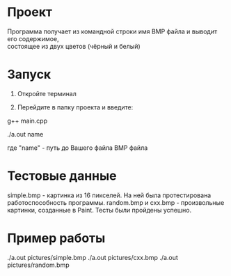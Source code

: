 # Проект

Программа получает из командной строки имя BMP файла и выводит его содержимое,  
состоящее из двух цветов (чёрный и белый)

# Запуск

1) Откройте терминал

2) Перейдите в папку проекта и введите:

g++ main.cpp

./a.out name


где "name" - путь до Вашего файла BMP файла

# Тестовые данные

simple.bmp - картинка из 16 пикселей. На ней была протестирована работоспособность программы.
random.bmp и cxx.bmp - произвольные картинки, созданные в Paint.
Тесты были пройдены успешно.

# Пример работы

./a.out pictures/simple.bmp
./a.out pictures/cxx.bmp 
./a.out pictures/random.bmp